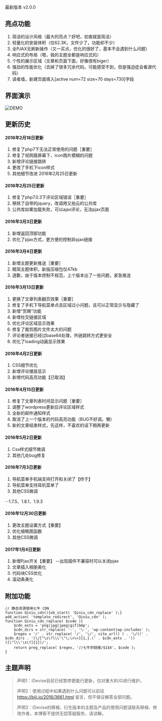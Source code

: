 最新版本 v2.0.0

## 亮点功能

1. 简洁的设计风格（最大的亮点？好吧，初衷就是简洁）
2. 轻量化的安装体积（仅62.3K，文件少了，功能却不少）
3. 全PJAX无刷新操作（又一买点，优化的很好了，基本不会遇到什么问题）
4. 响应式的布局（嗯，我的主题全都是响应式的）
5. 个性的展示区域（文章和页面下面，好像很有biger）
6. 强劲的性能优化（去掉了很多冗余代码，可能感受不到，但是强迫症会看源代码）
7. 读者墙，新建页面填入[active num=72 size=70 days=730]字段

## 界面演示

![DEMO](https://ws1.sinaimg.cn/large/76679337gy1fc0c4pkurrj21hc0u0jyl)

## 更新历史

#### 2016年2月18日更新

1. 修复了php7下无法正常使用的问题［重要］
2. 修复了视网膜屏幕下，icon图片模糊的问题
3. 新增评论链接跳转
4. 更改了手机下icon样式
5. 其他细节改进 2016年2月25日更新

#### 2016年2月25日更新

1. 修复了php7.0.3下评论区域错误［重要］
2. 移除了自带的jquery，改调用又拍云的公共库
3. 公共库如果加载失败，可以ajax评论，无法pjax页面

#### 2016年3月3日更新

1. 新增返回顶部功能
2. 优化了pjax方式，更方便的控制非pjax链接

#### 2016年3月4日更新

1. 新增主题更新推送［重要］
2. 精简主题体积，新版压缩包仅47kb
3. 道歉，由于版本控制不规范，上个版本出了一些问题，紧急推送

#### 2016年3月13日更新

1. 更换了文章列表翻页效果［重要］
2. 修复了手机下导航菜单点击区域过小问题，且可以正常显示与隐藏了
3. 新增“赏赐”功能
4. 新增社交链接区域
5. 优化评论区域显示效果
6. 修复了裁剪图片文件太大的问题
7. 评论者链接已经过base64处理，外链跳转方式更安全
8. 优化了loading动画显示效果

#### 2016年4月2日更新

1. CSS细节优化
2. 新增评论楼层显示
3. 新增代码高亮功能【已取消】

#### 2016年4月15日更新

1. 修复了文章列表时间显示问题［重要］
2. 调整了wordpress更新后评论区域样式
3. 全新的邮件通知样式
4. 取消了上一个版本的代码高亮功能（BUG不好调。懒）
5. 新的文章结束样式，先这样，不喜欢的话下期再更新

#### 2016年5月2日更新

1. Css样式细节微调
2. 其他几处bug修复

#### 2016年7月3日更新

1. 导航菜单手机端支持打开和关闭了【终于】
2. 导航菜单支持耳机菜单了
3. 其他CSS微调

···1.7.5、1.8.1、1.9.3

#### 2016年12月30日更新

1. 更改主题设置方式【重要】
2. 优化缩略图函数
3. 其他CSS微调

#### 2017年1月4日更新

1. 新增Pjax开关【重要】 --出现插件不兼容时可以关闭pjax
2. 文章插入相册美化
3. 代码块CSS优化
4. 滚动条美化

## 附加功能

    // 静态资源使用七牛 CDN
    function Qiniu_cdn(){ob_start( 'Qiniu_cdn_replace' );}
    add_action( 'template_redirect', 'Qiniu_cdn' );
    function Qiniu_cdn_replace( $code ){
        $cdn_exts = 'png|jpg|jpeg|gif|bmp';
        $cdn_dirs = str_replace( '-', '\-', 'wp-content|wp-includes' );
        $regex = '/' . str_replace( '/', '\/', site_url() ) . '\/((' . $cdn_dirs . ')\/[^\s\?\\\'\"\;\>\<]{1,}.(' . $cdn_exts . '))([\"\\\'\s\?]{1})/';
        return preg_replace( $regex, '//七牛的链接/$1$4', $code );
    }

## 主题声明

> 声明1：iDevise目前已经暂停更能行更新，仅对重大BUG进行维护。
> 
> 声明2：使用过程中如果遇到什么问题可以前往 https://biji.io/2016/3661.html 留言，但不保证解答全部问题。
> 
> 声明3：iDevise的移植、衍生版本的主题及产品的使用问题请联系移植、修改作者，本博客不提供无偿答疑服务，请谅解。